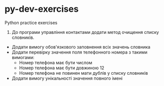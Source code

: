 # py-dev-exercises
Python practice exercises


1. До програми управління контактами додати метод очищення списку словників.
- Додати вимогу обов'язкового заповнення всіх значень словника
- Додати перевірку значення поля телефонного номера з такими вимогами:
    - Номер телефона має бути числом
    - Номер телефона має бути довжиною 12
    - Номер телефона не повинен мати дублів у списку словників
- Додати вимогу унікальності значення повного імені  
